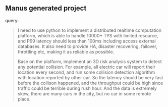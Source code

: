 ## Manus generated project
query:

> I need to use python to implement a distributed realtime computation platform, which is able to handle 10000+ TPS with limited resource, and P99 latency should less than 100ms including access external databases. 
> It also need to provide HA, disaster recovering, failover, throttling etc, making it as reliable as possible. 
> 
> Base on the platform, implement an 3D risk analysis system to detect any potential collision. For example, all electric car will report their location every second, and run some collision detection algorithm with location reported by other car. So the latency should be very fast before the collison happened, and the throughput could be high since traffic could be terrible during rush hour. And the data is extremely skew, there are many cars in the city, but no car in some remote place.
